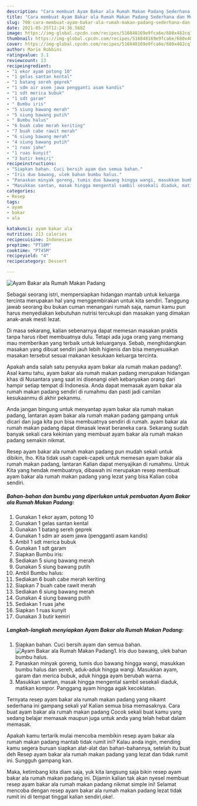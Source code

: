 ```yaml
---
description: "Cara membuat Ayam Bakar ala Rumah Makan Padang Sederhana dan Mudah Dibuat"
title: "Cara membuat Ayam Bakar ala Rumah Makan Padang Sederhana dan Mudah Dibuat"
slug: 708-cara-membuat-ayam-bakar-ala-rumah-makan-padang-sederhana-dan-mudah-dibuat
date: 2021-05-25T12:24:36.568Z
image: https://img-global.cpcdn.com/recipes/516848169e9fca6e/680x482cq70/ayam-bakar-ala-rumah-makan-padang-foto-resep-utama.jpg
thumbnail: https://img-global.cpcdn.com/recipes/516848169e9fca6e/680x482cq70/ayam-bakar-ala-rumah-makan-padang-foto-resep-utama.jpg
cover: https://img-global.cpcdn.com/recipes/516848169e9fca6e/680x482cq70/ayam-bakar-ala-rumah-makan-padang-foto-resep-utama.jpg
author: Marie Robbins
ratingvalue: 3.1
reviewcount: 13
recipeingredient:
- "1 ekor ayam potong 10"
- "1 gelas santan kental"
- "1 batang sereh geprek"
- "1 sdm air asem jawa pengganti asam kandis"
- "1 sdt merica bubuk"
- "1 sdt garam"
- " Bumbu iris"
- "5 siung bawang merah"
- "5 siung bawang putih"
- " Bumbu halus"
- "6 buah cabe merah keriting"
- "7 buah cabe rawit merah"
- "6 siung bawang merah"
- "4 siung bawang putih"
- "1 ruas jahe"
- "1 ruas kunyit"
- "3 butir kemiri"
recipeinstructions:
- "Siapkan bahan. Cuci bersih ayam dan semua bahan."
- "Iris duo bawang, ulek bahan bumbu halus."
- "Panaskan minyak goreng, tumis duo bawang hingga wangi, masukkan bumbu halus dan sereh, aduk-aduk hingga wangi. Masukkan ayam, garam dan merica bubuk, aduk hingga ayam berubah warna."
- "Masukkan santan, masak hingga mengental sambil sesekali diaduk, matikan kompor. Panggang ayam hingga agak kecoklatan."
categories:
- Resep
tags:
- ayam
- bakar
- ala

katakunci: ayam bakar ala 
nutrition: 213 calories
recipecuisine: Indonesian
preptime: "PT18M"
cooktime: "PT45M"
recipeyield: "4"
recipecategory: Dessert

---
```



![Ayam Bakar ala Rumah Makan Padang](https://img-global.cpcdn.com/recipes/516848169e9fca6e/680x482cq70/ayam-bakar-ala-rumah-makan-padang-foto-resep-utama.jpg)

Sebagai seorang istri, mempersiapkan hidangan mantab untuk keluarga tercinta merupakan hal yang menggembirakan untuk kita sendiri. Tanggung jawab seorang ibu bukan cuman menangani rumah saja, namun kamu pun harus menyediakan kebutuhan nutrisi tercukupi dan masakan yang dimakan anak-anak mesti lezat.

Di masa  sekarang, kalian sebenarnya dapat memesan masakan praktis tanpa harus ribet membuatnya dulu. Tetapi ada juga orang yang memang mau memberikan yang terbaik untuk keluarganya. Sebab, menghidangkan masakan yang dibuat sendiri jauh lebih higienis dan bisa menyesuaikan masakan tersebut sesuai makanan kesukaan keluarga tercinta. 



Apakah anda salah satu penyuka ayam bakar ala rumah makan padang?. Asal kamu tahu, ayam bakar ala rumah makan padang merupakan hidangan khas di Nusantara yang saat ini disenangi oleh kebanyakan orang dari hampir setiap tempat di Indonesia. Anda dapat memasak ayam bakar ala rumah makan padang sendiri di rumahmu dan pasti jadi camilan kesukaanmu di akhir pekanmu.

Anda jangan bingung untuk menyantap ayam bakar ala rumah makan padang, lantaran ayam bakar ala rumah makan padang gampang untuk dicari dan juga kita pun bisa membuatnya sendiri di rumah. ayam bakar ala rumah makan padang dapat dimasak lewat beraneka cara. Sekarang sudah banyak sekali cara kekinian yang membuat ayam bakar ala rumah makan padang semakin nikmat.

Resep ayam bakar ala rumah makan padang pun mudah sekali untuk dibikin, lho. Kita tidak usah capek-capek untuk memesan ayam bakar ala rumah makan padang, lantaran Kalian dapat menyajikan di rumahmu. Untuk Kita yang hendak membuatnya, dibawah ini merupakan resep membuat ayam bakar ala rumah makan padang yang lezat yang bisa Kalian coba sendiri.

<!--inarticleads1-->

##### Bahan-bahan dan bumbu yang diperlukan untuk pembuatan Ayam Bakar ala Rumah Makan Padang:

1. Gunakan 1 ekor ayam, potong 10
1. Gunakan 1 gelas santan kental
1. Gunakan 1 batang sereh geprek
1. Gunakan 1 sdm air asem jawa (pengganti asam kandis)
1. Ambil 1 sdt merica bubuk
1. Gunakan 1 sdt garam
1. Siapkan  Bumbu iris:
1. Sediakan 5 siung bawang merah
1. Gunakan 5 siung bawang putih
1. Ambil  Bumbu halus:
1. Sediakan 6 buah cabe merah keriting
1. Siapkan 7 buah cabe rawit merah
1. Sediakan 6 siung bawang merah
1. Gunakan 4 siung bawang putih
1. Sediakan 1 ruas jahe
1. Siapkan 1 ruas kunyit
1. Gunakan 3 butir kemiri




<!--inarticleads2-->

##### Langkah-langkah menyiapkan Ayam Bakar ala Rumah Makan Padang:

1. Siapkan bahan. Cuci bersih ayam dan semua bahan.
<img src="https://img-global.cpcdn.com/steps/2e663a6c2b7237df/160x128cq70/ayam-bakar-ala-rumah-makan-padang-langkah-memasak-1-foto.jpg" alt="Ayam Bakar ala Rumah Makan Padang">1. Iris duo bawang, ulek bahan bumbu halus.
1. Panaskan minyak goreng, tumis duo bawang hingga wangi, masukkan bumbu halus dan sereh, aduk-aduk hingga wangi. Masukkan ayam, garam dan merica bubuk, aduk hingga ayam berubah warna.
1. Masukkan santan, masak hingga mengental sambil sesekali diaduk, matikan kompor. Panggang ayam hingga agak kecoklatan.




Ternyata resep ayam bakar ala rumah makan padang yang nikamt sederhana ini gampang sekali ya! Kalian semua bisa memasaknya. Cara buat ayam bakar ala rumah makan padang Cocok sekali buat kamu yang sedang belajar memasak maupun juga untuk anda yang telah hebat dalam memasak.

Apakah kamu tertarik mulai mencoba membikin resep ayam bakar ala rumah makan padang mantab tidak rumit ini? Kalau anda ingin, mending kamu segera buruan siapkan alat-alat dan bahan-bahannya, setelah itu buat deh Resep ayam bakar ala rumah makan padang yang lezat dan tidak rumit ini. Sungguh gampang kan. 

Maka, ketimbang kita diam saja, yuk kita langsung saja bikin resep ayam bakar ala rumah makan padang ini. Dijamin kalian tak akan nyesel membuat resep ayam bakar ala rumah makan padang nikmat simple ini! Selamat mencoba dengan resep ayam bakar ala rumah makan padang lezat tidak rumit ini di tempat tinggal kalian sendiri,oke!.

